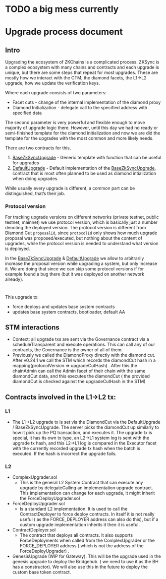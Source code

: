 # TODO a big mess currently
# Upgrade process document


## Intro

Upgrading the ecosystem of ZKChains is a complicated process. ZKSync is a complex ecosystem with many chains and contracts and each upgrade is unique, but there are some steps that repeat for most upgrades. These are mostly how we interact with the CTM, the diamond facets, the L1→L2 upgrade, how we update the verification keys.

Where each upgrade consists of two parameters:

- Facet cuts - change of the internal implementation of the diamond proxy
- Diamond Initialization - delegate call to the specified address with specified data

The second parameter is very powerful and flexible enough to move majority of upgrade logic there. However, until this day we had no ready or semi-finished template for the diamond initialization and now we are did the template for the upgrades with the most common and more likely needs.

There are two contracts for this,

1. [BaseZkSyncUpgrade](https://github.com/matter-labs/zksync-2-contracts/blob/sb-new-upgrade-system/ethereum/contracts/upgrades/BaseZkSyncUpgrade.sol) - Generic template with function that can be useful for upgrades
2. [DefaultUpgrade](https://github.com/matter-labs/zksync-2-contracts/blob/sb-new-upgrade-system/ethereum/contracts/upgrades/DefaultUpgrade.sol) - Default implementation of the [BaseZkSyncUpgrade](https://github.com/matter-labs/zksync-2-contracts/blob/sb-new-upgrade-system/ethereum/contracts/upgrades/BaseZkSyncUpgrade.sol), contract that is most often planned to be used as diamond intialization when doing upgrades.

While usually every upgrade is different, a common part can be distinguished, that’s their job.

### Protocol version

For tracking upgrade versions on different networks (private testnet, public testnet, mainnet) we use protocol version, which is basically just a number denoting the deployed version. The protocol version is different from Diamond Cut `proposalId`, since `protocolId` only shows how much upgrade proposal was proposed/executed, but nothing about the content of upgrades, while the protocol version is needed to understand what version is deployed.

In the [BaseZkSyncUpgrade](https://github.com/matter-labs/zksync-2-contracts/blob/sb-new-upgrade-system/ethereum/contracts/upgrades/BaseZkSyncUpgrade.sol) & [DefaultUpgrade](https://github.com/matter-labs/zksync-2-contracts/blob/sb-new-upgrade-system/ethereum/contracts/upgrades/DefaultUpgrade.sol) we allow to arbitrarily increase the proposal version while upgrading a system, but only increase it. We are doing that since we can skip some protocol versions if for example found a bug there (but it was deployed on another network already).



#

This upgrade tx:

- force deploys and updates base system contracts
- updates base system contracts, bootloader, default AA

<!-- ## L2 contracts

Besides usual L1 changes as verifier, allowlist, bootloader & default account change, we want to have the ability to execute arbitrary L1 → L2 transactions while doing an upgrade.

We already practiced doing that with different [DiamondUpgradeInit](https://github.com/matter-labs/zksync-2-contracts/blob/sb-new-upgrade-system/ethereum/contracts/zksync/upgrade-initializers/DiamondUpgradeInit6.sol#L12), which was also used as a diamond initialization. The idea was that operator runs an upgrade and make a delegate call to the [DiamondUpgradeInit](https://github.com/matter-labs/zksync-2-contracts/blob/sb-new-upgrade-system/ethereum/contracts/zksync/upgrade-initializers/DiamondUpgradeInit6.sol#L12), which place pre-set L1 → L2 transaction in the priority queue. Later that transaction could be executed in the same manner as any other L1 → L2 transaction, even though that specific upgrade transaction wasn’t actually requested by authorized user with as other transactions.

Now, we introduce system contracts upgrade transactions. This is a separate transaction type, different from all other transaction types. The transaction with this transaction type can be processed only first in the block (enforced by bootloader) and requested onchain only during the upgrade. On the L1, this transaction is stored not even on the priority queue, but rather in a specific storage slot, separate from all other transactions.

❗Since this transaction should be handled only once we keep track of which block it is executed, considering the possibility that the block can be reverted at any moment (`revertBlocks`), error in this functionality is specifically susceptible to attacks. -->

## STM interactions

- Context: all upgrade txs are sent via the Governance contract via a scheduleTransparent and execute operations. This can call any of our contracts, the Governance is the owner of all of them.
- Previously we called the DiamondProxy directly with the diamond cut. After v0.24.1 we call the STM which records the diamondCut hash in a mapping(protocolVersion ⇒ upgradeCutHash) . After this the chainAdmin can call the Admin facet of their chain with the same diamondCut data, and this executes the diamondCut ( the provided diamondCut is checked against the upgradeCutHash in the STM)

## Contracts involved in the L1→L2 tx:

### L1

- The L1→L2 upgrade tx is set via the DiamondCut via the DefaultUpgrade / BaseZkSyncUpgrade. The server picks the diamondCut up similarly to how it pick up the PQ transaction, and executes it. The upgrade tx is special, it has its own tx type, an L2→L1 system log is sent with the upgrade tx hash, and this L2→L1 log is compared in the Executor facet with the currently recorded upgrade tx hash when the batch is executed. If the hash is incorrect the upgrade fails.

### L2

- ComplexUpgrader.sol
    - This is the general L2 System Contract that can execute any upgrade by delegateCalling an implementation upgrade contract. This implementation can change for each upgrade, it might inherit the ForceDeployUpgrader.sol
- ForceDeployUpgrader.sol
    - Is a standard L2 implementation. It is used to call the ContractDeployer to force deploy contracts. In itself it is not really useful ( as the FORCE_DEPLOYER address can also do this), but if a custom upgrade implementation inherits it then it is useful.
- ContractDeployer.sol
    - The contract that deploys all contracts. It also supports ForceDeployments when called from the ComplexUpgrader or the FORCE_DEPLOYER address ( which is not the address of the ForceDeployUpgrader) .
- GenesisUpgrade (WIP for Gateway). This will be the upgrade used in the genesis upgrade to deploy the Bridgehub. ( we need to use it as the BH has a constructor). We will also use this in the future to deploy the custom base token contract.
